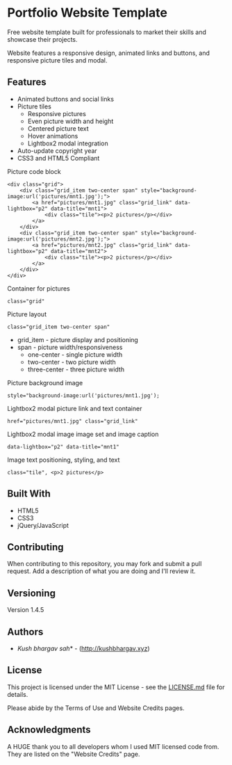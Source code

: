 # Portfolio Website Template

Free website template built for professionals to market their skills and showcase their projects. 

Website features a responsive design, animated links and buttons, and responsive picture tiles and modal.

## Features

* Animated buttons and social links
* Picture tiles
    * Responsive pictures
    * Even picture width and height
    * Centered picture text
    * Hover animations
    * Lightbox2 modal integration
* Auto-update copyright year
* CSS3 and HTML5 Compliant

Picture code block

```
<div class="grid">
	<div class="grid_item two-center span" style="background-image:url('pictures/mnt1.jpg');">
        <a href="pictures/mnt1.jpg" class="grid_link" data-lightbox="p2" data-title="mnt1">
            <div class="tile"><p>2 pictures</p></div>
        </a>
    </div>
	<div class="grid_item two-center span" style="background-image:url('pictures/mnt2.jpg');">
        <a href="pictures/mnt2.jpg" class="grid_link" data-lightbox="p2" data-title="mnt2">
            <div class="tile"><p>2 pictures</p></div>
        </a>
    </div>
</div>
```

Container for pictures

```
class="grid"
```

Picture layout

```
class="grid_item two-center span"
```

* grid_item - picture display and positioning
* span - picture width/responsiveness 
    * one-center - single picture width
    * two-center - two picture width
    * three-center - three picture width

Picture background image

```
style="background-image:url('pictures/mnt1.jpg');
```

Lightbox2 modal picture link and text container

```
href="pictures/mnt1.jpg" class="grid_link"
```

Lightbox2 modal image image set and image caption

```
data-lightbox="p2" data-title="mnt1"
```

Image text positioning, styling, and text

```
class="tile", <p>2 pictures</p>
```

## Built With

* HTML5
* CSS3
* jQuery/JavaScript

## Contributing

When contributing to this repository, you may fork and submit a pull request. Add a description of what you are doing and I'll review it.

## Versioning

Version 1.4.5

## Authors

* *Kush bhargav sah** - (http://kushbhargav.xyz)

## License

This project is licensed under the MIT License - see the [LICENSE.md](LICENSE.md) file for details.

Please abide by the Terms of Use and Website Credits pages.

## Acknowledgments

A HUGE thank you to all developers whom I used MIT licensed code from. They are listed on the "Website Credits" page. 

